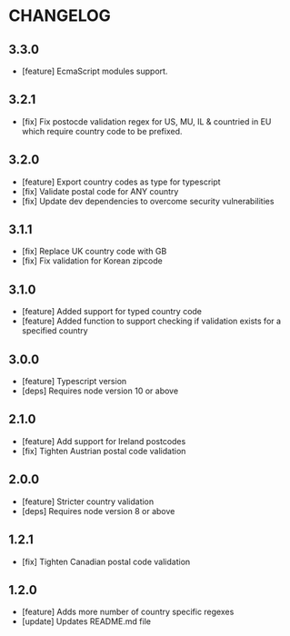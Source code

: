 # CHANGELOG

## 3.3.0
* [feature] EcmaScript modules support.

## 3.2.1
* [fix] Fix postocde validation regex for US, MU, IL & countried in EU which require country code to be prefixed.

## 3.2.0
* [feature] Export country codes as type for typescript
* [fix] Validate postal code for ANY country
* [fix] Update dev dependencies to overcome security vulnerabilities

## 3.1.1
* [fix] Replace UK country code with GB
* [fix] Fix validation for Korean zipcode

## 3.1.0
* [feature] Added support for typed country code
* [feature] Added function to support checking if validation exists for a specified country

## 3.0.0
* [feature] Typescript version
* [deps] Requires node version 10 or above

## 2.1.0
* [feature] Add support for Ireland postcodes
* [fix] Tighten Austrian postal code validation

## 2.0.0
* [feature] Stricter country validation
* [deps] Requires node version 8 or above

## 1.2.1
* [fix] Tighten Canadian postal code validation

## 1.2.0
* [feature] Adds more number of country specific regexes
* [update] Updates README.md file
